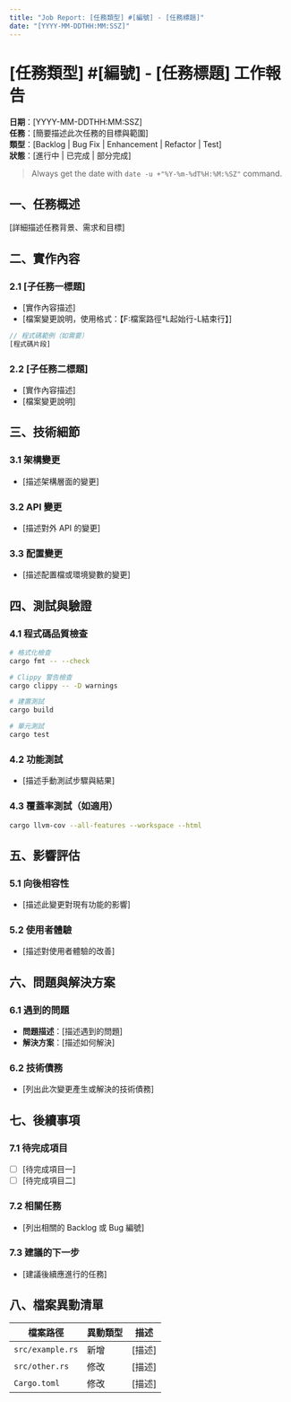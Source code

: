 ```yaml
---
title: "Job Report: [任務類型] #[編號] - [任務標題]"
date: "[YYYY-MM-DDTHH:MM:SSZ]"
---
```


# [任務類型] #[編號] - [任務標題] 工作報告

**日期**：[YYYY-MM-DDTHH:MM:SSZ]  
**任務**：[簡要描述此次任務的目標與範圍]  
**類型**：[Backlog | Bug Fix | Enhancement | Refactor | Test]  
**狀態**：[進行中 | 已完成 | 部分完成]

> Always get the date with `date -u +"%Y-%m-%dT%H:%M:%SZ"` command.

## 一、任務概述

[詳細描述任務背景、需求和目標]

## 二、實作內容

### 2.1 [子任務一標題]
- [實作內容描述]
- [檔案變更說明，使用格式：【F:檔案路徑†L起始行-L結束行】]

```rust
// 程式碼範例（如需要）
[程式碼片段]
```

### 2.2 [子任務二標題]
- [實作內容描述]
- [檔案變更說明]

## 三、技術細節

### 3.1 架構變更
- [描述架構層面的變更]

### 3.2 API 變更
- [描述對外 API 的變更]

### 3.3 配置變更
- [描述配置檔或環境變數的變更]

## 四、測試與驗證

### 4.1 程式碼品質檢查
```bash
# 格式化檢查
cargo fmt -- --check

# Clippy 警告檢查
cargo clippy -- -D warnings

# 建置測試
cargo build

# 單元測試
cargo test
```

### 4.2 功能測試
- [描述手動測試步驟與結果]

### 4.3 覆蓋率測試（如適用）
```bash
cargo llvm-cov --all-features --workspace --html
```

## 五、影響評估

### 5.1 向後相容性
- [描述此變更對現有功能的影響]

### 5.2 使用者體驗
- [描述對使用者體驗的改善]

## 六、問題與解決方案

### 6.1 遇到的問題
- **問題描述**：[描述遇到的問題]
- **解決方案**：[描述如何解決]

### 6.2 技術債務
- [列出此次變更產生或解決的技術債務]

## 七、後續事項

### 7.1 待完成項目
- [ ] [待完成項目一]
- [ ] [待完成項目二]

### 7.2 相關任務
- [列出相關的 Backlog 或 Bug 編號]

### 7.3 建議的下一步
- [建議後續應進行的任務]

## 八、檔案異動清單

| 檔案路徑 | 異動類型 | 描述 |
|---------|----------|------|
| `src/example.rs` | 新增 | [描述] |
| `src/other.rs` | 修改 | [描述] |
| `Cargo.toml` | 修改 | [描述] |
